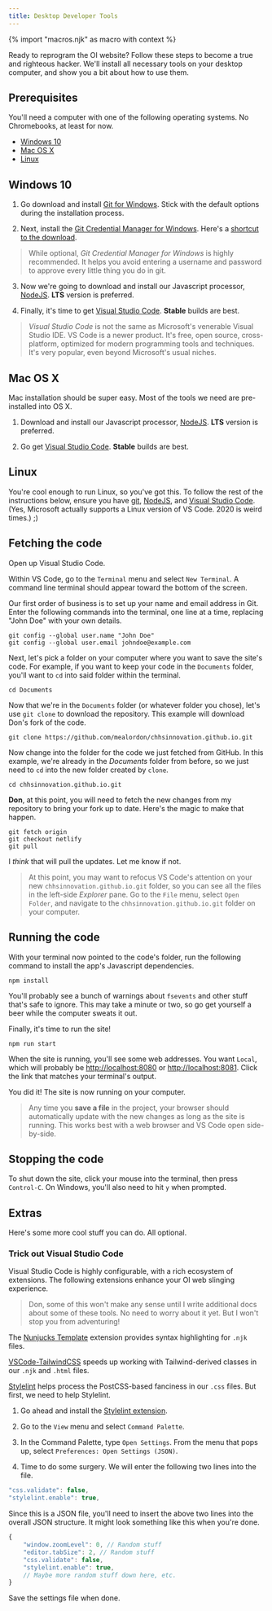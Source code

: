 ```yaml
---
title: Desktop Developer Tools
---
```

{% import "macros.njk" as macro with context %}

Ready to reprogram the OI website? Follow these steps to become a true and righteous hacker. We'll install all necessary tools on your desktop computer, and show you a bit about how to use them.

## Prerequisites

You'll need a computer with one of the following operating systems. No Chromebooks, at least for now.

* [Windows 10](#windows-10)
* [Mac OS X](#mac-os-x)
* [Linux](#linux)

## Windows 10

1. Go download and install [Git for Windows](https://gitforwindows.org/). Stick with the default options during the installation process.

2. Next, install the [Git Credential Manager for Windows](https://github.com/Microsoft/Git-Credential-Manager-for-Windows). Here's a [shortcut to the download](https://github.com/Microsoft/Git-Credential-Manager-for-Windows/releases/latest). 

> While optional, *Git Credential Manager for Windows* is highly recommended. It helps you avoid entering a username and password to approve every little thing you do in git.

3. Now we're going to download and install our Javascript processor, [NodeJS](https://nodejs.org/en/). **LTS** version is preferred.

4. Finally, it's time to get [Visual Studio Code](https://code.visualstudio.com/). **Stable** builds are best.

> *Visual Studio Code* is not the same as Microsoft's venerable Visual Studio IDE. VS Code is a newer product. It's free, open source, cross-platform, optimized for modern programming tools and techniques. It's very popular, even beyond Microsoft's usual niches.

## Mac OS X

Mac installation should be super easy. Most of the tools we need are pre-installed into OS X.

1. Download and install our Javascript processor, [NodeJS](https://nodejs.org/en/). **LTS** version is preferred.

2. Go get [Visual Studio Code](https://code.visualstudio.com/). **Stable** builds are best.

## Linux 

You're cool enough to run Linux, so you've got this. To follow the rest of the instructions below, ensure you have [git](https://git-scm.com/), [NodeJS](https://nodejs.org/en/), and [Visual Studio Code](https://code.visualstudio.com/). (Yes, Microsoft actually supports a Linux version of VS Code. 2020 is weird times.) ;)

## Fetching the code

Open up Visual Studio Code. 

Within VS Code, go to the `Terminal` menu and select `New Terminal`. A command line terminal should appear toward the bottom of the screen.

Our first order of business is to set up your name and email address in Git. Enter the following commands into the terminal, one line at a time, replacing "John Doe" with your own details.

``` shell
git config --global user.name "John Doe"
git config --global user.email johndoe@example.com
```

Next, let's pick a folder on your computer where you want to save the site's code. For example, if you want to keep your code in the `Documents` folder, you'll want to `cd` into said folder within the terminal. 

``` shell
cd Documents
```

Now that we're in the `Documents` folder (or whatever folder you chose), let's use `git clone` to download the repository. This example will download Don's fork of the code.

``` shell
git clone https://github.com/mealordon/chhsinnovation.github.io.git
```

Now change into the folder for the code we just fetched from GitHub. In this example, we're already in the *Documents* folder from before, so we just need to `cd` into the new folder created by `clone`.

``` shell
cd chhsinnovation.github.io.git
```

**Don**, at this point, you will need to fetch the new changes from my repository to bring your fork up to date. Here's the magic to make that happen. 

``` shell
git fetch origin
git checkout netlify
git pull
```

I *think* that will pull the updates. Let me know if not. 

> At this point, you may want to refocus VS Code's attention on your new `chhsinnovation.github.io.git` folder, so you can see all the files in the left-side *Explorer* pane. Go to the `File` menu, select `Open Folder`, and navigate to the `chhsinnovation.github.io.git` folder on your computer.

## Running the code

With your terminal now pointed to the code's folder, run the following command to install the app's Javascript dependencies.

``` shell
npm install
```

You'll probably see a bunch of warnings about `fsevents` and other stuff that's safe to ignore. This may take a minute or two, so go get yourself a beer while the computer sweats it out.

Finally, it's time to run the site!

``` shell
npm run start
```

When the site is running, you'll see some web addresses. You want `Local`, which will probably be [http://localhost:8080](http://localhost:8080) or [http://localhost:8081](http://localhost:8081). Click the link that matches your terminal's output.

You did it! The site is now running on your computer.

> Any time you **save a file** in the project, your browser should automatically update with the new changes as long as the site is running. This works best with a web browser and VS Code open side-by-side.

## Stopping the code

To shut down the site, click your mouse into the terminal, then press `Control-C`. On Windows, you'll also need to hit `y` when prompted.

## Extras

Here's some more cool stuff you can do. All optional.

### Trick out Visual Studio Code

Visual Studio Code is highly configurable, with a rich ecosystem of extensions. The following extensions enhance your OI web slinging experience.

> Don, some of this won't make any sense until I write additional docs about some of these tools. No need to worry about it yet. But I won't stop you from adventuring!

The [Nunjucks Template](https://marketplace.visualstudio.com/items?itemName=eseom.nunjucks-template#overview) extension provides syntax highlighting for `.njk` files.

[VSCode-TailwindCSS](https://marketplace.visualstudio.com/items?itemName=bradlc.vscode-tailwindcss) speeds up working with Tailwind-derived classes in our `.njk` and `.html` files.

[Stylelint](https://marketplace.visualstudio.com/items?itemName=stylelint.vscode-stylelint) helps process the PostCSS-based fanciness in our `.css` files. But first, we need to help Stylelint.

1. Go ahead and install the [Stylelint extension](https://marketplace.visualstudio.com/items?itemName=stylelint.vscode-stylelint).

2. Go to the `View` menu and select `Command Palette`.

3. In the Command Palette, type `Open Settings`. From the menu that pops up, select `Preferences: Open Settings (JSON)`.

4. Time to do some surgery. We will enter the following two lines into the file.

``` js
"css.validate": false, 
"stylelint.enable": true, 
```

Since this is a JSON file, you'll need to insert the above two lines into the overall JSON structure. It might look something like this when you're done.

``` js
{
    "window.zoomLevel": 0, // Random stuff
    "editor.tabSize": 2, // Random stuff
    "css.validate": false,
    "stylelint.enable": true,
    // Maybe more random stuff down here, etc.
}
```

Save the settings file when done.